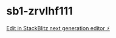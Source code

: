 # sb1-zrvlhf111

[Edit in StackBlitz next generation editor ⚡️](https://stackblitz.com/~/github.com/aiwujiwu147/sb1-zrvlhf111)
